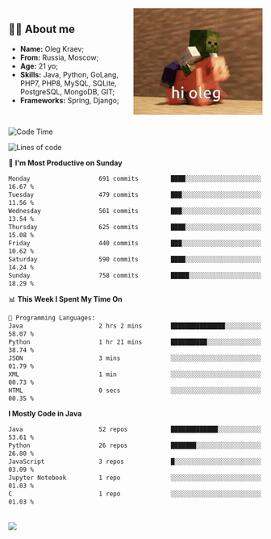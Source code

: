 <img align="right" height="211" width="256" src="res/hi-oleg.gif">
<div>
	<h2>👨‍💻 About me</h2>
	<ul align="left">
	    <li><strong>Name:</strong> Oleg Kraev;</li>
	    <li><strong>From:</strong> Russia, Moscow;</li>
	    <li><strong>Age:</strong> 21 yo;</li>
	    <li><strong>Skills:</strong> Java, Python, GoLang, PHP7, PHP8, MySQL, SQLite, PostgreSQL, MongoDB, GIT;</li>
	    <li><strong>Frameworks:</strong> Spring, Django;</li>
	</ul>
</div>
<br>

<!--START_SECTION:waka-->
![Code Time](http://img.shields.io/badge/Code%20Time-1%2C161%20hrs%2020%20mins-blue)

![Lines of code](https://img.shields.io/badge/From%20Hello%20World%20I%27ve%20Written-1.7%20million%20lines%20of%20code-blue)

📅 **I'm Most Productive on Sunday** 

```text
Monday                   691 commits         ████░░░░░░░░░░░░░░░░░░░░░   16.67 % 
Tuesday                  479 commits         ███░░░░░░░░░░░░░░░░░░░░░░   11.56 % 
Wednesday                561 commits         ███░░░░░░░░░░░░░░░░░░░░░░   13.54 % 
Thursday                 625 commits         ████░░░░░░░░░░░░░░░░░░░░░   15.08 % 
Friday                   440 commits         ███░░░░░░░░░░░░░░░░░░░░░░   10.62 % 
Saturday                 590 commits         ████░░░░░░░░░░░░░░░░░░░░░   14.24 % 
Sunday                   758 commits         █████░░░░░░░░░░░░░░░░░░░░   18.29 % 
```


📊 **This Week I Spent My Time On** 

```text
💬 Programming Languages: 
Java                     2 hrs 2 mins        ███████████████░░░░░░░░░░   58.07 % 
Python                   1 hr 21 mins        ██████████░░░░░░░░░░░░░░░   38.74 % 
JSON                     3 mins              ░░░░░░░░░░░░░░░░░░░░░░░░░   01.79 % 
XML                      1 min               ░░░░░░░░░░░░░░░░░░░░░░░░░   00.73 % 
HTML                     0 secs              ░░░░░░░░░░░░░░░░░░░░░░░░░   00.35 % 
```

**I Mostly Code in Java** 

```text
Java                     52 repos            █████████████░░░░░░░░░░░░   53.61 % 
Python                   26 repos            ███████░░░░░░░░░░░░░░░░░░   26.80 % 
JavaScript               3 repos             █░░░░░░░░░░░░░░░░░░░░░░░░   03.09 % 
Jupyter Notebook         1 repo              ░░░░░░░░░░░░░░░░░░░░░░░░░   01.03 % 
C                        1 repo              ░░░░░░░░░░░░░░░░░░░░░░░░░   01.03 % 
```




<!--END_SECTION:waka-->

<br>
<img align="center" src="https://wakatime.com/share/@hteppl/18a68a4e-e1fb-41eb-b9f2-e999d76b9bac.svg">
